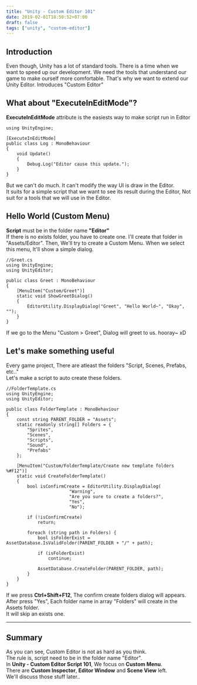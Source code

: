```yaml
---
title: "Unity - Custom Editor 101"
date: 2019-02-01T18:50:52+07:00
draft: false
tags: ["unity", "custom-editor"]
---
```


## Introduction
Even though, Unity has a lot of standard tools. There is a time when we want to speed up our development.
We need the tools that understand our game to make ourself more comfortable. That's why we want to extend our Unity Editor.
Introduces "Custom Editor"

## What about "ExecuteInEditMode"?
**ExecuteInEditMode** attribute is the easiests way to make script run in Editor
~~~
using UnityEngine;

[ExecuteInEditMode]
public class Log : MonoBehaviour
{
    void Update()
    {
        Debug.Log("Editor cause this update.");
    }
}
~~~  
But we can't do much. It can't modify the way UI is draw in the Editor.  
It suits for a simple script that we want to see its result during the Editor, Not suit for a tools that we will use in the Editor.

## Hello World (Custom Menu)
**Script** must be in the folder name **"Editor"**  
If there is no exists folder, you have to create one. I'll create that folder in "Assets/Editor".
Then, We'll try to create a Custom Menu.
When we select this menu, It'll show a simple dialog.  
~~~
//Greet.cs
using UnityEngine;
using UnityEditor;

public class Greet : MonoBehaviour
{
    [MenuItem("Custom/Greet")]
    static void ShowGreetDialog()
    {
        EditorUtility.DisplayDialog("Greet", "Hello World~", "Okay", "");
    }
}
~~~
If we go to the Menu "Custom > Greet", Dialog will greet to us. hooray~ xD

## Let's make something useful
Every game project, There are atleast the folders "Script, Scenes, Prefabs, etc.."  
Let's make a script to auto create these folders.  
~~~
//FolderTemplate.cs
using UnityEngine;
using UnityEditor;

public class FolderTemplate : MonoBehaviour
{
    const string PARENT_FOLDER = "Assets";
    static readonly string[] Folders = {
        "Sprites",
        "Scenes",
        "Scripts",
        "Sound",
        "Prefabs"
    };

    [MenuItem("Custom/FolderTemplate/Create new template folders %#F12")]
    static void CreateFolderTemplate()
    {
        bool isConfirmCreate = EditorUtility.DisplayDialog(
                        "Warning",
                        "Are you sure to create a folders?",
                        "Yes",
                        "No");

        if (!isConfirmCreate)
            return;

        foreach (string path in Folders) {
            bool isFolderExist = AssetDatabase.IsValidFolder(PARENT_FOLDER + "/" + path);

            if (isFolderExist)
                continue;

            AssetDatabase.CreateFolder(PARENT_FOLDER, path);
        }
    }
}
~~~
If we press **Ctrl+Shift+F12**, The confirm create folders dialog will appears.  
After press "Yes", Each folder name in array "Folders" will create in the Assets folder.  
It will skip an exists one.  

***
## Summary
As you can see, Custom Editor is not as hard as you think.  
The rule is, script need to be in the folder name "Editor".  
In **Unity - Custom Editor Script 101**, We focus on **Custom Menu**.  
There are **Custom Inspector**, **Editor Window** and **Scene View** left.  
We'll discuss those stuff later..  
  
  